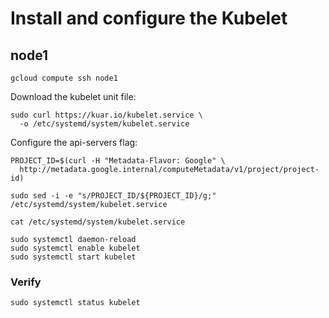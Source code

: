 # Install and configure the Kubelet

## node1

```
gcloud compute ssh node1
```

Download the kubelet unit file:

```
sudo curl https://kuar.io/kubelet.service \
  -o /etc/systemd/system/kubelet.service
```

Configure the api-servers flag:

```
PROJECT_ID=$(curl -H "Metadata-Flavor: Google" \
  http://metadata.google.internal/computeMetadata/v1/project/project-id)
```

```
sudo sed -i -e "s/PROJECT_ID/${PROJECT_ID}/g;" /etc/systemd/system/kubelet.service
```

```
cat /etc/systemd/system/kubelet.service
```

```
sudo systemctl daemon-reload
sudo systemctl enable kubelet
sudo systemctl start kubelet
```

### Verify

```
sudo systemctl status kubelet
```
